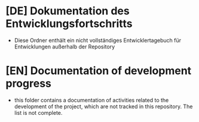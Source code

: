 # [DE] Dokumentation des Entwicklungsfortschritts
- Diese Ordner enthält ein nicht vollständiges Entwicklertagebuch für Entwicklungen außerhalb der Repository

# [EN] Documentation of development progress
- this folder contains a documentation of activities related to the development of the project, which are not tracked in this repository. The list is not complete.